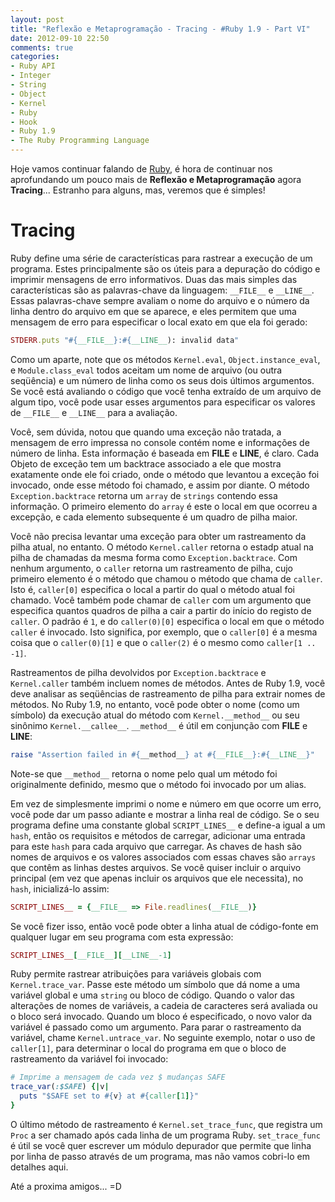 ```yaml
---
layout: post
title: "Reflexão e Metaprogramação - Tracing - #Ruby 1.9 - Part VI"
date: 2012-09-10 22:50
comments: true
categories:
- Ruby API
- Integer
- String
- Object
- Kernel
- Ruby
- Hook
- Ruby 1.9
- The Ruby Programming Language
---
```


<p>Hoje vamos continuar falando de <a href="http://www.ruby-doc.org/core-1.9.2/">Ruby</a>, é hora de continuar nos aprofundando um pouco mais de
<b>Reflexão e Metaprogramação</b> agora <b>Tracing</b>... Estranho para alguns, mas, veremos que é simples!</p>

<h1>Tracing</h1>

Ruby define uma série de características para rastrear a execução de um programa. Estes principalmente são os úteis para a depuração do código e
imprimir mensagens de erro informativos. Duas das mais simples das características são as palavras-chave da linguagem: `__FILE__` e `__LINE__`.
Essas palavras-chave sempre avaliam o nome do arquivo e o número da linha dentro do arquivo em que se aparece, e eles permitem que uma mensagem de erro
para especificar o local exato em que ela foi gerado:
<!-- more -->
``` ruby __FILE__ e __LINE__
STDERR.puts "#{__FILE__}:#{__LINE__): invalid data"
```

Como um aparte, note que os métodos `Kernel.eval`, `Object.instance_eval`, e `Module.class_eval` todos aceitam um nome de arquivo (ou outra seqüência) e
um número de linha como os seus dois últimos argumentos. Se você está avaliando o código que você tenha extraído de um arquivo de algum tipo, você pode
usar esses argumentos para especificar os valores de `__FILE__` e `__LINE__` para a avaliação.

Você, sem dúvida, notou que quando uma exceção não tratada, a mensagem de erro impressa no console contém nome e informações de número de linha. Esta
informação é baseada em __FILE__ e __LINE__, é claro. Cada Objeto de exceção tem um backtrace associado a ele que mostra exatamente onde ele foi criado,
onde o método que levantou a exceção foi invocado, onde esse método foi chamado, e assim por diante. O método `Exception.backtrace` retorna um `array` de
`strings` contendo essa informação. O primeiro elemento do `array` é este o local em que ocorreu a excepção, e cada elemento subsequente é um quadro de
pilha maior.

Você não precisa levantar uma exceção para obter um rastreamento da pilha atual, no entanto. O método `Kernel.caller` retorna o estadp atual na pilha de
chamadas da mesma forma como `Exception.backtrace`. Com nenhum argumento, o `caller` retorna um rastreamento de pilha, cujo primeiro elemento é o método
que chamou o método que chama de `caller`. Isto é, `caller[0]` especifica o local a partir do qual o método atual foi chamado. Você também pode chamar
de `caller` com um argumento que especifica quantos quadros de pilha a cair a partir do início do registo de `caller`. O padrão é `1`, e do 
`caller(0)[0]` especifica o local em que o método `caller` é invocado. Isto significa, por exemplo, que o `caller[0]` é a mesma coisa que o 
`caller(0)[1]` e que o `caller(2)` é o mesmo como `caller[1 .. -1]`.

Rastreamentos de pilha devolvidos por `Exception.backtrace` e `Kernel.caller` também incluem nomes de métodos. Antes de Ruby 1.9, você deve analisar as
seqüências de rastreamento de pilha para extrair nomes de métodos. No Ruby 1.9, no entanto, você pode obter o nome (como um símbolo) da execução 
atual do método com `Kernel.__method__` ou seu sinônimo `Kernel.__callee__`. `__method__` é útil em conjunção com __FILE__ e __LINE__:

``` ruby raise
raise "Assertion failed in #{__method__} at #{__FILE__}:#{__LINE__}"
```

Note-se que `__method__` retorna o nome pelo qual um método foi originalmente definido, mesmo que o método foi invocado por um alias.

Em vez de simplesmente imprimi o nome e número em que ocorre um erro, você pode dar um passo adiante e mostrar a linha real de código. Se o seu programa
define uma constante global `SCRIPT_LINES__` e define-a igual a um `hash`, então os requisitos e métodos de carregar, adicionar uma entrada para este
`hash` para cada arquivo que carregar. As chaves de hash são nomes de arquivos e os valores associados com essas chaves são `arrays` que contêm as
linhas destes arquivos. Se você quiser incluir o arquivo principal (em vez que apenas incluir os arquivos que ele necessita), no `hash`, inicializá-lo
assim:

``` ruby SCRIPT_LINES__
SCRIPT_LINES__ = {__FILE__ => File.readlines(__FILE__)}
```

Se você fizer isso, então você pode obter a linha atual de código-fonte em qualquer lugar em seu programa com esta expressão:

``` ruby SCRIPT_LINES__
SCRIPT_LINES__[__FILE__][__LINE__-1]
```

Ruby permite rastrear atribuições para variáveis globais com `Kernel.trace_var`. Passe este método um símbolo que dá nome a uma variável global e uma
`string` ou bloco de código. Quando o valor das alterações de nomes de variáveis, a cadeia de caracteres será avaliada ou o bloco será invocado. Quando
um bloco é especificado, o novo valor da variável é passado como um argumento. Para parar o rastreamento da variável, chame `Kernel.untrace_var`. No
seguinte exemplo, notar o uso de `caller[1]`, para determinar o local do programa em que o bloco de rastreamento da variável foi invocado:

``` ruby variavies globais
# Imprime a mensagem de cada vez $ mudanças SAFE
trace_var(:$SAFE) {|v|
  puts "$SAFE set to #{v} at #{caller[1]}"
}
```

O último método de rastreamento é `Kernel.set_trace_func`, que registra um `Proc` a ser chamado após cada linha de um programa Ruby. `set_trace_func` 
é útil se você quer escrever um módulo depurador que permite que linha por linha de passo através de um programa, mas não vamos cobri-lo em detalhes aqui.


Até a proxima amigos... =D